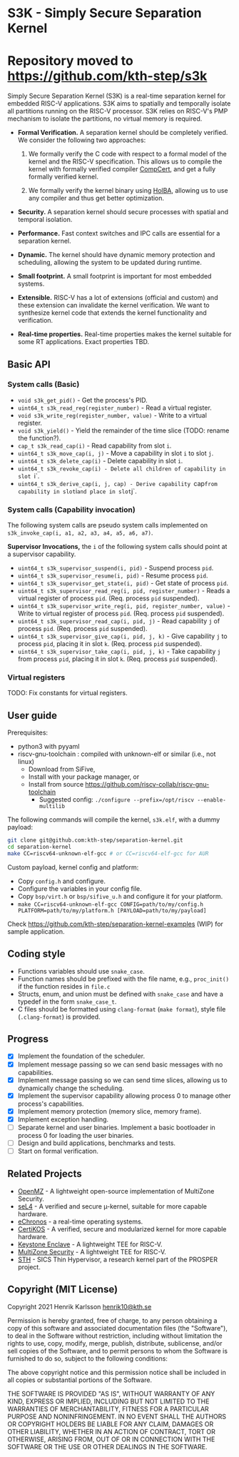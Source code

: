 # S3K - Simply Secure Separation Kernel
# Repository moved to https://github.com/kth-step/s3k

Simply Secure Separation Kernel (S3K) is a real-time separation kernel for embedded RISC-V applications. S3K aims to spatially and temporally isolate all partitions running on the RISC-V processor. S3K relies on RISC-V's PMP mechanism to isolate the partitions, no virtual memory is required.


- **Formal Verification.** A separation kernel should be completely verified. We consider the following two approaches:

    1. We formally verify the C code with respect to a formal model of the kernel and the RISC-V specification. This allows us to compile the kernel with formally verified compiler [CompCert](https://github.com/AbsInt/CompCert), and get a fully formally verified kernel.

    2. We formally verify the kernel binary using [HolBA](https://github.com/kth-step/HolBA), allowing us to use any compiler and thus get better optimization.

- **Security.** A separation kernel should secure processes with spatial and temporal isolation.

- **Performance.** Fast context switches and IPC calls are essential for a separation kernel.

- **Dynamic.** The kernel should have dynamic memory protection and scheduling, allowing the system to be updated during runtime.

- **Small footprint.** A small footprint is important for most embedded systems.

- **Extensible.** RISC-V has a lot of extensions (official and custom) and these extension can invalidate the kernel verification. We want to synthesize kernel code that extends the kernel functionality and verification.

- **Real-time properties.** Real-time properties makes the kernel suitable for some RT applications. Exact properties TBD.

## Basic API

### System calls (Basic)

- `void s3k_get_pid()` - Get the process's PID.
- `uint64_t s3k_read_reg(register_number)` - Read a virtual register.
- `void s3k_write_reg(register_number, value)` - Write to a virtual register.
- `void s3k_yield()` - Yield the remainder of the time slice (TODO: rename the function?).
- `cap_t s3k_read_cap(i)` - Read capability from slot `i`.
- `uint64_t s3k_move_cap(i, j)` - Move a capability in slot `i` to slot `j`.
- `uint64_t s3k_delete_cap(i)` -  Delete capability in slot `i`.
- `uint64_t s3k_revoke_cap(i) - Delete all children of capability in slot `i`.
- `uint64_t s3k_derive_cap(i, j, cap) - Derive capability `cap` from capability in slot `i` and place in slot `j`.

### System calls (Capability invocation)
The following system calls are pseudo system calls implemented on `s3k_invoke_cap(i, a1, a2, a3, a4, a5, a6, a7)`.

**Supervisor Invocations,** the `i` of the following system calls should point at a supervisor capability.
- `uint64_t s3k_supervisor_suspend(i, pid)` - Suspend process `pid`.
- `uint64_t s3k_supervisor_resume(i, pid)` - Resume process `pid`.
- `uint64_t s3k_supervisor_get_state(i, pid)` - Get state of process `pid`.
- `uint64_t s3k_supervisor_read_reg(i, pid, register_number)` - Reads a virtual register of process `pid`. (Req. process `pid` suspended).
- `uint64_t s3k_supervisor_write_reg(i, pid, register_number, value)` - Write to virtual register of process `pid`. (Req. process `pid` suspended).
- `uint64_t s3k_supervisor_read_cap(i, pid, j)` - Read capability `j` of process `pid`. (Req. process `pid` suspended).
- `uint64_t s3k_supervisor_give_cap(i, pid, j, k)` - Give capability `j` to process `pid`, placing it in slot `k`. (Req. process `pid` suspended).
- `uint64_t s3k_supervisor_take_cap(i, pid, j, k)` - Take capability `j` from process `pid`, placing it in slot `k`. (Req. process `pid` suspended).

### Virtual registers
TODO: Fix constants for virtual registers.

## User guide

Prerequisites:
- python3 with pyyaml
- riscv-gnu-toolchain : compiled with unknown-elf or similar (i.e., not linux)
    + Download from SiFive, 
    + Install with your package manager, or
    + Install from source https://github.com/riscv-collab/riscv-gnu-toolchain
        + Suggested config: `./configure --prefix=/opt/riscv --enable-multilib`

The following commands will compile the kernel, `s3k.elf`, with a dummy payload:
```bash
git clone git@github.com:kth-step/separation-kernel.git
cd separation-kernel
make CC=riscv64-unknown-elf-gcc # or CC=riscv64-elf-gcc for AUR
```

Custom payload, kernel config and platform:
+ Copy `config.h` and configure.
+ Configure the variables in your config file. 
+ Copy `bsp/virt.h` or `bsp/sifive_u.h` and configure it for your platform.
+ `make CC=riscv64-unknown-elf-gcc CONFIG=path/to/my/config.h PLATFORM=path/to/my/platform.h [PAYLOAD=path/to/my/payload]`

Check https://github.com/kth-step/separation-kernel-examples (WIP) for sample application.

## Coding style

- Functions variables should use `snake_case`.
- Function names should be prefixed with the file name, e.g., `proc_init()` if the function resides in `file.c`
- Structs, enum, and union must be defined with `snake_case` and have a typedef in the form `snake_case_t`.
- C files should be formatted using `clang-format` (`make format`), style file (`.clang-format`) is provided.

## Progress

- [x] Implement the foundation of the scheduler.
- [x] Implement message passing so we can send basic messages with no capabilities.
- [x] Implement message passing so we can send time slices, allowing us to dynamically change the scheduling.
- [x] Implement the supervisor capability allowing process 0 to manage other process's capabilities.
- [x] Implement memory protection (memory slice, memory frame).
- [x] Implement exception handling.
- [ ] Separate kernel and user binaries.  Implement a basic bootloader in process 0 for loading the user binaries.
- [ ] Design and build applications, benchmarks and tests.
- [ ] Start on formal verification.

## Related Projects 
- [OpenMZ](https://github.com/castor-software/openmz) - A lightweight open-source implementation of MultiZone Security.
- [seL4](https://sel4.systems/) - A verified and secure µ-kernel, suitable for more capable hardware.
- [eChronos](https://github.com/echronos/echronos) - a real-time operating systems.
- [CertiKOS](http://flint.cs.yale.edu/certikos/) - A verified, secure and modularized kernel for more capable hardware.
- [Keystone Enclave](https://github.com/keystone-enclave/keystone) - A lightweight TEE for RISC-V.
- [MultiZone Security](https://hex-five.com) - A lightweight TEE for RISC-V.
- [STH](https://bitbucket.org/sicssec/sth/src/master/) - SICS Thin Hypervisor, a research kernel part of the PROSPER project.

## Copyright (MIT License)

Copyright 2021 Henrik Karlsson <henrik10@kth.se>

Permission is hereby granted, free of charge, to any person obtaining a copy of
this software and associated documentation files (the "Software"), to deal in
the Software without restriction, including without limitation the rights to
use, copy, modify, merge, publish, distribute, sublicense, and/or sell copies
of the Software, and to permit persons to whom the Software is furnished to do
so, subject to the following conditions:

The above copyright notice and this permission notice shall be included in all
copies or substantial portions of the Software.

THE SOFTWARE IS PROVIDED "AS IS", WITHOUT WARRANTY OF ANY KIND, EXPRESS OR
IMPLIED, INCLUDING BUT NOT LIMITED TO THE WARRANTIES OF MERCHANTABILITY,
FITNESS FOR A PARTICULAR PURPOSE AND NONINFRINGEMENT. IN NO EVENT SHALL THE
AUTHORS OR COPYRIGHT HOLDERS BE LIABLE FOR ANY CLAIM, DAMAGES OR OTHER
LIABILITY, WHETHER IN AN ACTION OF CONTRACT, TORT OR OTHERWISE, ARISING FROM,
OUT OF OR IN CONNECTION WITH THE SOFTWARE OR THE USE OR OTHER DEALINGS IN THE
SOFTWARE.
